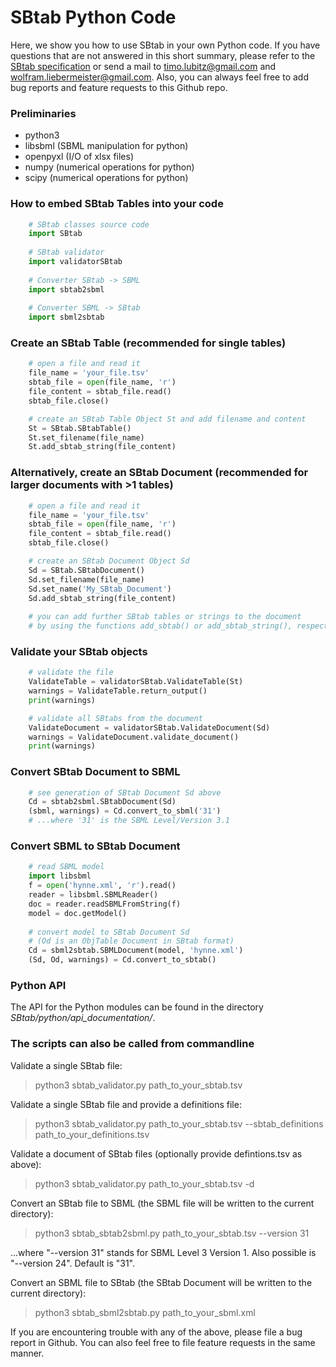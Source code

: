 SBtab Python Code
=================
Here, we show you how to use SBtab in your own Python code. If you have questions that are not answered in this short summary, please refer to the [SBtab specification](https://www.sbtab.net/sbtab/default/specification.html) or send a mail to timo.lubitz@gmail.com and wolfram.liebermeister@gmail.com. Also, you can always feel free to add bug reports and feature requests to this Github repo.

<h3>Preliminaries</h3>
<ul>
    <li>python3</li>
    <li>libsbml (SBML manipulation for python)</li>
    <li>openpyxl (I/O of xlsx files)</li>
    <li>numpy (numerical operations for python)</li>
    <li>scipy (numerical operations for python)</li>
 </ul>

<h3>How to embed SBtab Tables into your code</h3>

```python
    # SBtab classes source code
    import SBtab
    
    # SBtab validator
    import validatorSBtab
    
    # Converter SBtab -> SBML
    import sbtab2sbml
    
    # Converter SBML -> SBtab
    import sbml2sbtab
``` 
<h3>Create an SBtab Table (recommended for single tables)</h3>
    
```python
    # open a file and read it
    file_name = 'your_file.tsv'
    sbtab_file = open(file_name, 'r')
    file_content = sbtab_file.read()
    sbtab_file.close()

    # create an SBtab Table Object St and add filename and content
    St = SBtab.SBtabTable()
    St.set_filename(file_name)
    St.add_sbtab_string(file_content)
``` 
<h3>Alternatively, create an SBtab Document (recommended for larger documents with >1 tables)</h3>
    
```python
    # open a file and read it
    file_name = 'your_file.tsv'
    sbtab_file = open(file_name, 'r')
    file_content = sbtab_file.read()
    sbtab_file.close()

    # create an SBtab Document Object Sd
    Sd = SBtab.SBtabDocument()
    Sd.set_filename(file_name)
    Sd.set_name('My_SBtab_Document')
    Sd.add_sbtab_string(file_content)
    
    # you can add further SBtab tables or strings to the document
    # by using the functions add_sbtab() or add_sbtab_string(), respectively.
``` 

<h3>Validate your SBtab objects</h3>

```python
    # validate the file
    ValidateTable = validatorSBtab.ValidateTable(St)
    warnings = ValidateTable.return_output()
    print(warnings)

    # validate all SBtabs from the document
    ValidateDocument = validatorSBtab.ValidateDocument(Sd)
    warnings = ValidateDocument.validate_document()
    print(warnings)
```
<h3>Convert SBtab Document to SBML</h3>

```python
    # see generation of SBtab Document Sd above
    Cd = sbtab2sbml.SBtabDocument(Sd)
    (sbml, warnings) = Cd.convert_to_sbml('31')
    # ...where '31' is the SBML Level/Version 3.1
```
<h3>Convert SBML to SBtab Document</h3>

```python
    # read SBML model
    import libsbml
    f = open('hynne.xml', 'r').read()
    reader = libsbml.SBMLReader()
    doc = reader.readSBMLFromString(f)
    model = doc.getModel()
    
    # convert model to SBtab Document Sd
    # (Od is an ObjTable Document in SBtab format)
    Cd = sbml2sbtab.SBMLDocument(model, 'hynne.xml')
    (Sd, Od, warnings) = Cd.convert_to_sbtab()
```
<h3>Python API</h3>
The API for the Python modules can be found in the directory <i>SBtab/python/api_documentation/</i>.


<h3>The scripts can also be called from commandline</h3>

Validate a single SBtab file:

> python3 sbtab_validator.py path_to_your_sbtab.tsv

Validate a single SBtab file and provide a definitions file:

> python3 sbtab_validator.py path_to_your_sbtab.tsv --sbtab_definitions path_to_your_definitions.tsv

Validate a document of SBtab files (optionally provide defintions.tsv as above):

> python3 sbtab_validator.py path_to_your_sbtab.tsv -d

Convert an SBtab file to SBML (the SBML file will be written to the current directory):

> python3 sbtab_sbtab2sbml.py path_to_your_sbtab.tsv --version 31

...where "--version 31" stands for SBML Level 3 Version 1. Also possible is "--version 24". Default is "31".

Convert an SBML file to SBtab (the SBtab Document will be written to the current directory):

> python3 sbtab_sbml2sbtab.py path_to_your_sbml.xml

If you are encountering trouble with any of the above, please file a bug report in Github. You can also feel free to file feature requests in the same manner.


